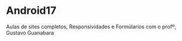 # Android17
 Aulas de sites completos, Responsividades e Formúlarios  com o profº, Gustavo Guanabara
